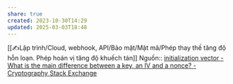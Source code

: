 ```yaml
---
share: true
created: 2023-10-30T14:29
updated: 2025-03-03T18:48
---
```

[[✍️Lập trình/Cloud, webhook, API/Bảo mật/Mật mã/Phép thay thế tăng độ hỗn loạn. Phép hoán vị tăng độ khuếch tán]]
Nguồn:: [initialization vector - What is the main difference between a key, an IV and a nonce? - Cryptography Stack Exchange](https://crypto.stackexchange.com/q/3965/125033)